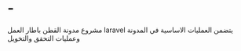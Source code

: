 # -
مشروع مدونة القطن باطار العمل laravel يتضمن العمليات الاساسية في المدونة وعمليات التحقق والتخويل
